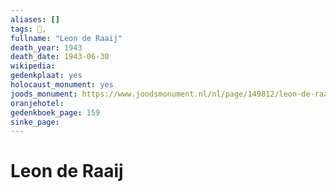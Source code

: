 ```yaml
---
aliases: []
tags: 👤, 
fullname: "Leon de Raaij"
death_year: 1943
death_date: 1943-06-30
wikipedia:
gedenkplaat: yes
holocaust_monument: yes
joods_monument: https://www.joodsmonument.nl/nl/page/149812/leon-de-raay
oranjehotel:
gedenkboek_page: 159
sinke_page:
---
```


# Leon de Raaij
